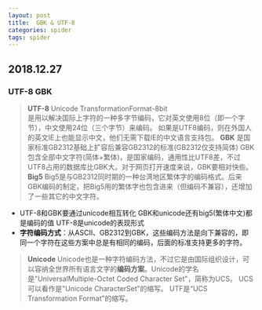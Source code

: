 ```yaml
---
layout: post
title:  GBK & UTF-8
categories: spider
tags: spider
---
```

## 2018.12.27
### UTF-8  GBK
> **UTF-8**
 Unicode TransformationFormat-8bit   
是用以解决国际上字符的一种多字节编码，它对英文使用8位（即一个字节），中文使用24位（三个字节）来编码。
如果是UTF8编码，则在外国人的英文IE上也能显示中文，他们无需下载IE的中文语言支持包。
> **GBK**
是国家标准GB2312基础上扩容后兼容GB2312的标准(GB2312仅支持简体)
GBK包含全部中文字符(简体+繁体)，是国家编码，通用性比UTF8差，不过UTF8占用的数据库比GBK大。对于网页打开速度来说，GBK要相对快些。
> **Big5**
Big5是与GB2312同时期的一种台湾地区繁体字的编码格式。后来GBK编码的制定，把Big5用的繁体字也包含进来（但编码不兼容），还增加了一些其它的中文字符。


- UTF-8和GBK要通过unicode相互转化 GBK和unicode还有big5(繁体中文)都是编码的值 UTF-8是unicode的表现形式 
- **字符编码方式**：从ASCII、GB2312到GBK，这些编码方法是向下兼容的，即同一个字符在这些方案中总是有相同的编码，后面的标准支持更多的字符。
> **Unicode** 
Unicode也是一种字符编码方法，不过它是由国际组织设计，可以容纳全世界所有语言文字的**编码方案**。Unicode的学名是"UniversalMultiple-Octet Coded Character Set"，简称为UCS。
UCS可以看作是"Unicode CharacterSet"的缩写。
UTF是“UCS Transformation Format”的缩写。

